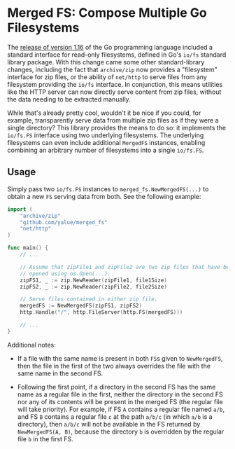 Merged FS: Compose Multiple Go Filesystems
==========================================

The [release of version 1.16](https://golang.org/doc/go1.16) of the Go
programming language included a standard interface for read-only filesystems,
defined in Go's `io/fs` standard library package.  With this change came some
other standard-library changes, including the fact that `archive/zip` now
provides a "filesystem" interface for zip files, or the ability of `net/http`
to serve files from any filesystem providing the `io/fs` interface.  In
conjunction, this means utilities like the HTTP server can now directly serve
content from zip files, without the data needing to be extracted manually.

While that's already pretty cool, wouldn't it be nice if you could, for
example, transparently serve data from multiple zip files as if they were a
single directory?  This library provides the means to do so: it implements the
`io/fs.FS` interface using two underlying filesystems.  The underlying
filesystems can even include additional `MergedFS` instances, enabling
combining an arbitrary number of filesystems into a single `io/fs.FS`.

Usage
-----

Simply pass two `io/fs.FS` instances to `merged_fs.NewMergedFS(...)` to obtain
a new `FS` serving data from both.  See the following example:

```go
import (
    "archive/zip"
    "github.com/yalue/merged_fs"
    "net/http"
)

func main() {
    // ...

    // Assume that zipFile1 and zipFile2 are two zip files that have been
    // opened using os.Open(...).
    zipFS1, _ := zip.NewReader(zipFile1, file1Size)
    zipFS2, _ := zip.NewReader(zipFile2, file2Size)

    // Serve files contained in either zip file.
    mergedFS := NewMergedFS(zipFS1, zipFS2)
    http.Handle("/", http.FileServer(http.FS(mergedFS)))

    // ...
}
```

Additional notes:

 - If a file with the same name is present in both `FS`s given to
   `NewMergedFS`, then the file in the first of the two always overrides the
   file with the same name in the second FS.

 - Following the first point, if a directory in the second FS has the same name
   as a regular file in the first, neither the directory in the second FS nor
   any of its contents will be present in the merged FS (the regular file will
   take priority).  For example, if FS `A` contains a regular file named `a/b`,
   and FS `B` contains a regular file `c` at the path `a/b/c` (in which `a/b`
   is a directory), then `a/b/c` will not be available in the FS returned by
   `NewMergedFS(A, B)`, because the directory `b` is overridden by the regular
   file `b` in the first FS.

